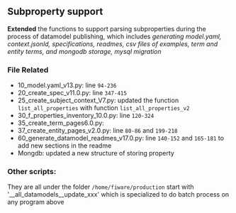 ## Subproperty support

**Extended** the functions to support parsing subproperties during the process of datamodel publishing, which includes *generating model.yaml, context.jsonld, specifications, readmes, csv files of examples, term and entity terms, and mongodb storage, mysql migration* 

### File Related

- 10_model.yaml_v13.py: line `94-236`
- 20_create_spec_v11.0.py: line `347-415`
- 25_create_subject_context_V7.py: updated the function `list_all_properties` with function `list_all_properties_v2`
- 30_f_properties_inventory_10.0.py: line `120-324`
- 35_create_term_pages6.0.py: 
- 37_create_entity_pages_v2.0.py: line `80-86` and `199-218`
- 60_generate_datamodel_readmes_v17.0.py: line `140-152` and `165-181` to add new sections in the readme
- Mongdb: updated a new structure of storing property

### Other scripts:

They are all under the folder `/home/fiware/production` start with '__all_datamodels__update_xxx' which is specialized to do batch process on any program above 
